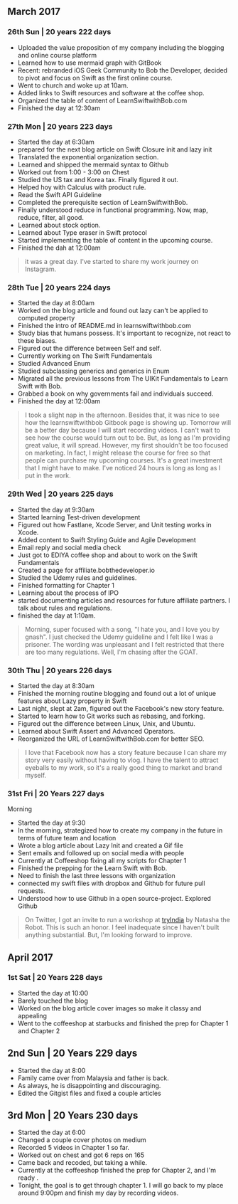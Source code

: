 ## March 2017

### 26th Sun | 20 years 222 days
 - Uploaded the value proposition of my company including the blogging and online course platform
 - Learned how to use mermaid graph with GitBook
 - Recent: rebranded iOS Geek Community to Bob the Developer, decided to pivot and focus on Swift as the first online course.
 - Went to church and woke up at 10am.
 - Added links to Swift resources and software at the coffee shop.
 - Organized the table of content of LearnSwiftwithBob.com
 - Finished the day at 12:30am

### 27th Mon | 20 years 223 days
 - Started the day at 6:30am
 - prepared for the next blog article on Swift Closure init and lazy init
 - Translated the exponential organization section.
 - Learned and shipped the mermaid syntax to Github
 - Worked out from 1:00 - 3:00 on Chest
 - Studied the US tax and Korea tax. Finally figured it out.
 - Helped hoy with Calculus with product rule.
 - Read the Swift API Guideline
 - Completed the prerequisite section of LearnSwiftwithBob.
 - Finally understood reduce in functional programming. Now, map, reduce, filter, all good.
 - Learned about stock option.
 - Learned about Type eraser in Swift protocol
 - Started implementing the table of content in the upcoming course.
 - Finished the dah at 12:00am

> it was a great day. I've started to share my work journey on Instagram.

### 28th Tue | 20 years 224 days
 - Started the day at 8:00am
 - Worked on the blog article and found out lazy can't be applied to computed property
 - Finished the intro of README.md in learnswiftwithbob.com
 - Study bias that humans possess. It's important to recognize, not react to these biases.
 - Figured out the difference between Self and self.
 - Currently working on The Swift Fundamentals
 - Studied Advanced Enum
 - Studied subclassing generics and generics in Enum
 - Migrated all the previous lessons from The UIKit Fundamentals to Learn Swift with Bob.
 - Grabbed a book on why governments fail and individuals succeed.
 - Finished the day at 12:00am

> I took a slight nap in the afternoon. Besides that, it was nice to see how the learnswiftwithbob Gitbook page is showing up. Tomorrow will be a better day because I will start recording videos. I can't wait to see how the course would turn out to be. But, as long as I'm providing great value, it will spread. However, my first shouldn't be too focused on marketing. In fact, I might release the course for free so that people can purchase my upcoming courses. It's a great investment that I might have to make. I've noticed 24 hours is long as long as I put in the work.

### 29th Wed | 20 years 225 days
 - Started the day at 9:30am
 - Started learning Test-driven development
 - Figured out how Fastlane, Xcode Server, and Unit testing works in Xcode.
 - Added content to Swift Styling Guide and Agile Development
 - Email reply and social media check
 - Just got to EDIYA coffee shop and about to work on the Swift Fundamentals
 - Created a page for affiliate.bobthedeveloper.io
 - Studied the Udemy rules and guidelines.
 - Finished formatting for Chapter 1
 - Learning about the process of IPO
 - started documenting articles and resources for future affiliate partners. I talk about rules and regulations.
 - finished the day at 1:10am.

> Morning, super focused with a song, "I hate you, and I love you by gnash". I just checked the Udemy guideline and I felt like I was a prisoner. The wording was unpleasant and I felt restricted that there are too many regulations. Well, I'm chasing after the GOAT.

### 30th Thu | 20 years 226 days
 - Started the day at 8:30am
 - Finished the morning routine blogging and found out a lot of unique features about Lazy property in Swift
 - Last night, slept at 2am, figured out the Facebook's new story feature.
 - Started to learn how to Git works such as rebasing, and forking.
 - Figured out the difference between Linux, Unix, and Ubuntu.
 - Learned about Swift Assert and Advanced Operators.
 - Reorganized the URL of LearnSwiftwithBob.com for better SEO.

 > I love that Facebook now has a story feature because I can share my story very easily without having to vlog. I have the talent to attract eyeballs to my work, so it's a really good thing to market and brand myself.

### 31st Fri | 20 Years 227 days
Morning
- Started the day at 9:30
- In the morning, strategized how to create my company in the future in terms of future team and location
- Wrote a blog article about Lazy Init and created a Gif file
- Sent emails and followed up on social media with people
- Currently at Coffeeshop fixing all my scripts for Chapter 1
- Finished the prepping for the Learn Swift with Bob.
- Need to finish the last three lessons with organization
- connected my swift files with dropbox and Github for future pull requests.
- Understood how to use Github in a  open source-project. Explored Github

> On Twitter, I got an invite to run a workshop at [tryIndia](https://www.tryswift.co/events/2017/bangalore) by Natasha the Robot. This is such an honor. I feel inadequate since I haven't built anything substantial. But, I'm looking forward to improve.

## April 2017
### 1st Sat | 20 Years 228 days
- Started the day at 10:00
- Barely touched the blog
- Worked on the blog article cover images so make it classy and appealing
- Went to the coffeeshop at starbucks and finished the prep for Chapter 1 and Chapter 2

## 2nd Sun | 20 Years 229 days
 - Started the day at 8:00
 - Family came over from Malaysia and father is back.
 - As always, he is disappointing and discouraging.
 - Edited the Gitgist files and fixed a couple articles

## 3rd Mon | 20 Years 230 days
- Started the day at 6:00
- Changed a couple cover photos on medium
- Recorded 5 videos in Chapter 1 so far.
- Worked out on chest and got 6 reps on 165
- Came back and recoded, but taking a while.
- Currently at the coffeeshop finished the prep for Chapter 2, and I'm ready .
- Tonight, the goal is to get through chapter 1. I will go back to my place around 9:00pm and finish my day by recording videos.
